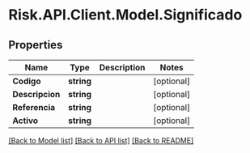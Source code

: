 # Risk.API.Client.Model.Significado
## Properties

Name | Type | Description | Notes
------------ | ------------- | ------------- | -------------
**Codigo** | **string** |  | [optional] 
**Descripcion** | **string** |  | [optional] 
**Referencia** | **string** |  | [optional] 
**Activo** | **string** |  | [optional] 

[[Back to Model list]](../README.md#documentation-for-models) [[Back to API list]](../README.md#documentation-for-api-endpoints) [[Back to README]](../README.md)

